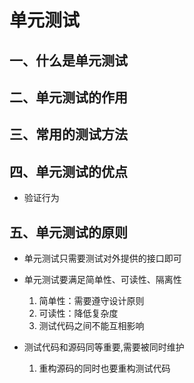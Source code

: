 # 单元测试

## 一、什么是单元测试

## 二、单元测试的作用

## 三、常用的测试方法

## 四、单元测试的优点

- 验证行为

## 五、单元测试的原则

- 单元测试只需要测试对外提供的接口即可

- 单元测试要满足简单性、可读性、隔离性
  1. 简单性：需要遵守设计原则
  2. 可读性：降低复杂度
  3. 测试代码之间不能互相影响
- 测试代码和源码同等重要,需要被同时维护
  1. 重构源码的同时也要重构测试代码





